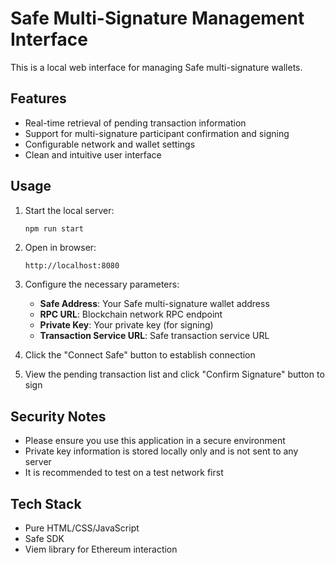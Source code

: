 # Safe Multi-Signature Management Interface

This is a local web interface for managing Safe multi-signature wallets.

## Features

- Real-time retrieval of pending transaction information
- Support for multi-signature participant confirmation and signing
- Configurable network and wallet settings
- Clean and intuitive user interface

## Usage

1. Start the local server:
   ```bash
   npm run start
   ```

2. Open in browser:
   ```
   http://localhost:8080
   ```

3. Configure the necessary parameters:
   - **Safe Address**: Your Safe multi-signature wallet address
   - **RPC URL**: Blockchain network RPC endpoint
   - **Private Key**: Your private key (for signing)
   - **Transaction Service URL**: Safe transaction service URL

4. Click the "Connect Safe" button to establish connection

5. View the pending transaction list and click "Confirm Signature" button to sign

## Security Notes

- Please ensure you use this application in a secure environment
- Private key information is stored locally only and is not sent to any server
- It is recommended to test on a test network first

## Tech Stack

- Pure HTML/CSS/JavaScript
- Safe SDK
- Viem library for Ethereum interaction